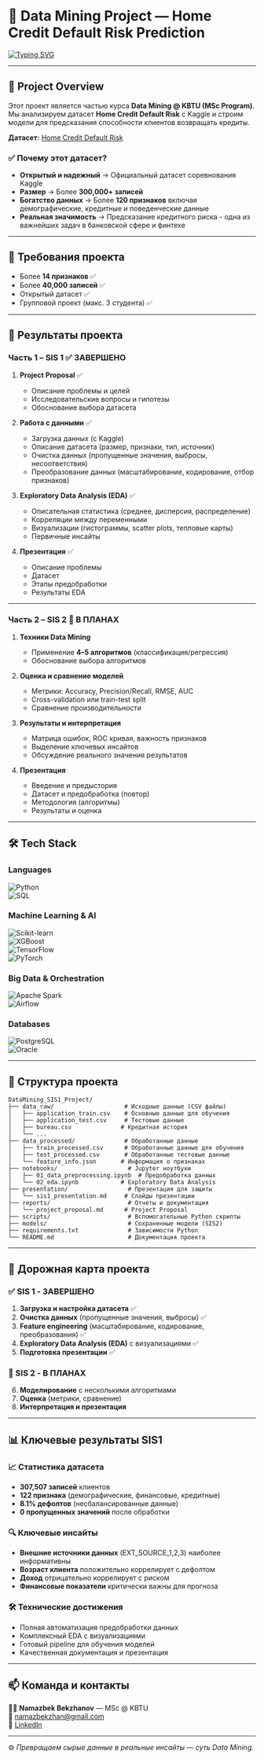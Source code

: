 # 🏦 Data Mining Project — Home Credit Default Risk Prediction

[![Typing SVG](https://readme-typing-svg.herokuapp.com?color=36BCF7&lines=Credit+Risk+Prediction;Machine+Learning;Data+Mining;Financial+Analytics)](https://git.io/typing-svg)

---

## 📌 Project Overview  
Этот проект является частью курса **Data Mining @ KBTU (MSc Program)**.  
Мы анализируем датасет **Home Credit Default Risk** с Kaggle и строим модели для предсказания способности клиентов возвращать кредиты.  

**Датасет:** [Home Credit Default Risk](https://www.kaggle.com/competitions/home-credit-default-risk)  

### ✅ Почему этот датасет?  
- **Открытый и надежный** → Официальный датасет соревнования Kaggle  
- **Размер** → Более **300,000+ записей**  
- **Богатство данных** → Более **120 признаков** включая демографические, кредитные и поведенческие данные  
- **Реальная значимость** → Предсказание кредитного риска - одна из важнейших задач в банковской сфере и финтехе  

---

## 🎯 Требования проекта  

- Более **14 признаков** ✅  
- Более **40,000 записей** ✅  
- Открытый датасет ✅  
- Групповой проект (макс. 3 студента) ✅  

---

## 📑 Результаты проекта  

### Часть 1 – SIS 1 ✅ ЗАВЕРШЕНО

1. **Project Proposal** ✅  
   - Описание проблемы и целей  
   - Исследовательские вопросы и гипотезы  
   - Обоснование выбора датасета  

2. **Работа с данными** ✅  
   - Загрузка данных (с Kaggle)  
   - Описание датасета (размер, признаки, тип, источник)  
   - Очистка данных (пропущенные значения, выбросы, несоответствия)  
   - Преобразование данных (масштабирование, кодирование, отбор признаков)  

3. **Exploratory Data Analysis (EDA)** ✅  
   - Описательная статистика (среднее, дисперсия, распределение)  
   - Корреляции между переменными  
   - Визуализации (гистограммы, scatter plots, тепловые карты)  
   - Первичные инсайты  

4. **Презентация** ✅  
   - Описание проблемы  
   - Датасет  
   - Этапы предобработки  
   - Результаты EDA  

---

### Часть 2 – SIS 2 🔄 В ПЛАНАХ

1. **Техники Data Mining**  
   - Применение **4–5 алгоритмов** (классификация/регрессия)  
   - Обоснование выбора алгоритмов  

2. **Оценка и сравнение моделей**  
   - Метрики: Accuracy, Precision/Recall, RMSE, AUC  
   - Cross-validation или train-test split  
   - Сравнение производительности  

3. **Результаты и интерпретация**  
   - Матрица ошибок, ROC кривая, важность признаков  
   - Выделение ключевых инсайтов  
   - Обсуждение реального значения результатов  

4. **Презентация**  
   - Введение и предыстория  
   - Датасет и предобработка (повтор)  
   - Методология (алгоритмы)  
   - Результаты и оценка  

---

## 🛠️ Tech Stack  

### Languages  
![Python](https://img.shields.io/badge/Python-3776AB?style=for-the-badge&logo=python&logoColor=white)  
![SQL](https://img.shields.io/badge/SQL-025E8C?style=for-the-badge&logo=postgresql&logoColor=white)  

### Machine Learning & AI  
![Scikit-learn](https://img.shields.io/badge/Scikit--learn-2F7BBF?style=for-the-badge&logo=scikitlearn&logoColor=white)  
![XGBoost](https://img.shields.io/badge/XGBoost-FF6600?style=for-the-badge&logo=xgboost&logoColor=white)  
![TensorFlow](https://img.shields.io/badge/TensorFlow-FF6F00?style=for-the-badge&logo=tensorflow&logoColor=white)  
![PyTorch](https://img.shields.io/badge/PyTorch-EE4C2C?style=for-the-badge&logo=pytorch&logoColor=white)  

### Big Data & Orchestration  
![Apache Spark](https://img.shields.io/badge/Spark-E25A1C?style=for-the-badge&logo=apachespark&logoColor=white)  
![Airflow](https://img.shields.io/badge/Airflow-017CEE?style=for-the-badge&logo=apacheairflow&logoColor=white)  

### Databases  
![PostgreSQL](https://img.shields.io/badge/PostgreSQL-336791?style=for-the-badge&logo=postgresql&logoColor=white)  
![Oracle](https://img.shields.io/badge/Oracle_SQL-F80000?style=for-the-badge&logo=oracle&logoColor=white)  

---

## 📁 Структура проекта  

```
DataMining_SIS1_Project/
├── data_raw/                    # Исходные данные (CSV файлы)
│   ├── application_train.csv    # Основные данные для обучения
│   ├── application_test.csv     # Тестовые данные
│   ├── bureau.csv              # Кредитная история
│   └── ...
├── data_processed/              # Обработанные данные
│   ├── train_processed.csv      # Обработанные данные для обучения
│   ├── test_processed.csv       # Обработанные тестовые данные
│   └── feature_info.json       # Информация о признаках
├── notebooks/                    # Jupyter ноутбуки
│   ├── 01_data_preprocessing.ipynb  # Предобработка данных
│   └── 02_eda.ipynb            # Exploratory Data Analysis
├── presentation/                 # Презентация для защиты
│   └── sis1_presentation.md     # Слайды презентации
├── reports/                      # Отчеты и документация
│   └── project_proposal.md      # Project Proposal
├── scripts/                      # Вспомогательные Python скрипты
├── models/                       # Сохраненные модели (SIS2)
├── requirements.txt              # Зависимости Python
└── README.md                     # Документация проекта
```

---

## 🚀 Дорожная карта проекта  

### ✅ SIS 1 - ЗАВЕРШЕНО
1. **Загрузка и настройка датасета** ✅  
2. **Очистка данных** (пропущенные значения, выбросы) ✅  
3. **Feature engineering** (масштабирование, кодирование, преобразования) ✅  
4. **Exploratory Data Analysis (EDA)** с визуализациями ✅  
5. **Подготовка презентации** ✅  

### 🔄 SIS 2 - В ПЛАНАХ
6. **Моделирование** с несколькими алгоритмами  
7. **Оценка** (метрики, сравнение)  
8. **Интерпретация и презентация**  

---

## 📊 Ключевые результаты SIS1  

### 📈 **Статистика датасета**
- **307,507 записей** клиентов
- **122 признака** (демографические, финансовые, кредитные)
- **8.1% дефолтов** (несбалансированные данные)
- **0 пропущенных значений** после обработки

### 🔍 **Ключевые инсайты**
- **Внешние источники данных** (EXT_SOURCE_1,2,3) наиболее информативны
- **Возраст клиента** положительно коррелирует с дефолтом
- **Доход** отрицательно коррелирует с риском
- **Финансовые показатели** критически важны для прогноза

### 🛠️ **Технические достижения**
- Полная автоматизация предобработки данных
- Комплексный EDA с визуализациями
- Готовый pipeline для обучения моделей
- Качественная документация и презентация

---

## 📫 Команда и контакты  

👨‍💻 **Namazbek Bekzhanov** — MSc @ KBTU  
📧 [namazbekzhan@gmail.com](mailto:namazbekzhan@gmail.com)  
🔗 [LinkedIn](https://www.linkedin.com/in/namazbek-bekzhanov/)  

---

⚙️ *Превращаем сырые данные в реальные инсайты — суть Data Mining.*  
